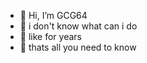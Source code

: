 - 👋 Hi, I’m GCG64
- 👀 i don't know what can i do
- 🌱 like for years
- 🍕 thats all you need to know

<!---
GaloombaCatGamer64/GaloombaCatGamer64 is a ✨ special ✨ repository because its `README.md` (this file) appears on your GitHub profile.
You can click the Preview link to take a look at your changes.
--->
